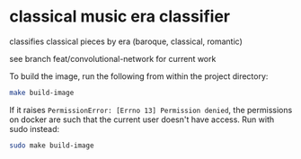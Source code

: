 classical music era classifier
==============================

classifies classical pieces by era (baroque, classical, romantic)

see branch feat/convolutional-network for current work

To build the image, run the following from within the project directory: 
```bash
make build-image
```

If it raises `PermissionError: [Errno 13] Permission denied`, the permissions on docker are such that the current user doesn't have access. Run with sudo instead:

```bash
sudo make build-image
```
